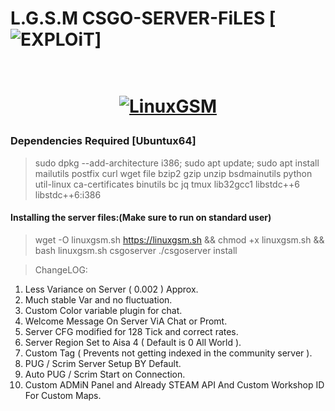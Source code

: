  # L.G.S.M CSGO-SERVER-FiLES [![EXPLOiT](https://cdn.rawgit.com/sindresorhus/awesome/d7305f38d29fed78fa85652e3a63e154dd8e8829/media/badge.svg)]
 <h1 align="center">
 
<br><a href="https://linuxgsm.com"><img src="https://github.com/GameServerManagers/LinuxGSM-Docs/raw/master/.gitbook/assets/linuxgsm_colour_logo_workmark_short_384.png" alt="LinuxGSM"></a></h1>

### Dependencies Required [Ubuntux64]
> sudo dpkg --add-architecture i386; sudo apt update; sudo apt install mailutils postfix curl wget file bzip2 gzip unzip bsdmainutils python util-linux ca-certificates binutils bc jq tmux lib32gcc1 libstdc++6 libstdc++6:i386

#### Installing the server files:(Make sure to run on standard user)
> wget -O linuxgsm.sh https://linuxgsm.sh && chmod +x linuxgsm.sh && bash linuxgsm.sh csgoserver
> ./csgoserver install

> ChangeLOG:
1) Less Variance on Server ( 0.002 ) Approx.
2) Much stable Var and no fluctuation.
3) Custom Color variable plugin for chat.
4) Welcome Message On Server ViA Chat or Promt.
5) Server CFG modified for 128 Tick and correct rates.
6) Server Region Set to Aisa 4 ( Default is 0 All World ).
7) Custom Tag ( Prevents not getting indexed in the community server ).
8) PUG / Scrim Server Setup BY Default.
9) Auto PUG / Scrim Start on Connection.
10) Custom ADMiN Panel and Already STEAM API And Custom Workshop ID For Custom Maps.

